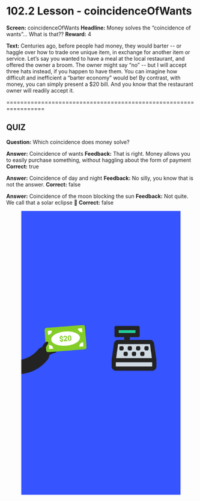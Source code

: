 # 102.2 Lesson - coincidenceOfWants

**Screen:** coincidenceOfWants
**Headline:** Money solves the “coincidence of wants”... What is that??
**Reward:** 4

**Text:** Centuries ago, before people had money, they would barter -- or haggle over how to trade one unique item, in exchange for another item or service. Let’s say you wanted to have a meal at the local restaurant, and offered the owner a broom. The owner might say “no” -- but I will accept three hats instead, if you happen to have them. You can imagine how difficult and inefficient a “barter economy” would be! By contrast, with money, you can simply present a $20 bill. And you know that the restaurant owner will readily accept it.


=================================================================

## QUIZ

**Question:** Which coincidence does money solve?

**Answer:** Coincidence of wants
**Feedback:** That is right. Money allows you to easily purchase something, without haggling about the form of payment
**Correct:** true

**Answer:** Coincidence of day and night
**Feedback:** No silly, you know that is not the answer.
**Correct:** false

**Answer:** Coincidence of the moon blocking the sun
**Feedback:** Not quite. We call that a solar eclipse 🌚
**Correct:** false


<figure><img src="../.gitbook/assets/image (23).png" alt=""><figcaption></figcaption></figure>


